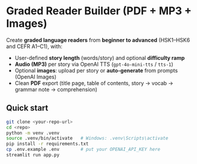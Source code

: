 # Graded Reader Builder (PDF + MP3 + Images)

Create **graded language readers** from **beginner to advanced** (HSK1–HSK6 and CEFR A1–C1), with:
- User-defined **story length** (words/story) and optional **difficulty ramp**
- **Audio (MP3)** per story via OpenAI TTS (`gpt-4o-mini-tts` / `tts-1`)
- Optional **images**: upload per story or **auto-generate** from prompts (OpenAI Images)
- Clean **PDF** export (title page, table of contents, story → vocab → grammar note → comprehension)

## Quick start
```bash
git clone <your-repo-url>
cd <repo>
python -m venv .venv
source .venv/bin/activate   # Windows: .venv\Scripts\activate
pip install -r requirements.txt
cp .env.example .env        # put your OPENAI_API_KEY here
streamlit run app.py
